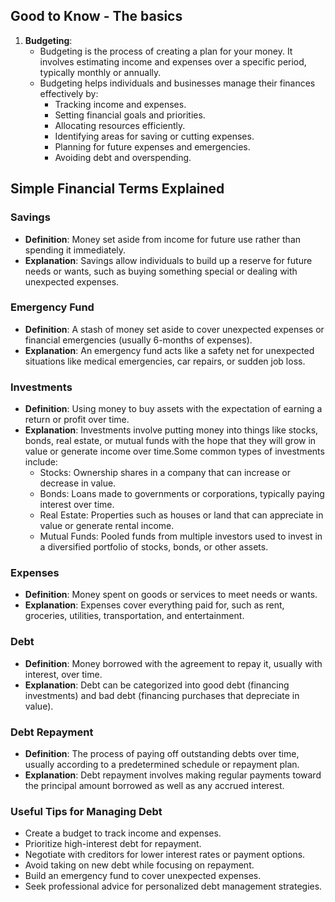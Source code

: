 ## Good to Know - The basics

1. **Budgeting**:
   - Budgeting is the process of creating a plan for your money. It involves estimating income and expenses over a specific period, typically monthly or annually.
   - Budgeting helps individuals and businesses manage their finances effectively by:
     - Tracking income and expenses.
     - Setting financial goals and priorities.
     - Allocating resources efficiently.
     - Identifying areas for saving or cutting expenses.
     - Planning for future expenses and emergencies.
     - Avoiding debt and overspending.

## Simple Financial Terms Explained

### Savings
- **Definition**: Money set aside from income for future use rather than spending it immediately.
- **Explanation**: Savings allow individuals to build up a reserve for future needs or wants, such as buying something special or dealing with unexpected expenses.

### Emergency Fund
- **Definition**: A stash of money set aside to cover unexpected expenses or financial emergencies (usually 6-months of expenses).
- **Explanation**: An emergency fund acts like a safety net for unexpected situations like medical emergencies, car repairs, or sudden job loss.

### Investments
- **Definition**: Using money to buy assets with the expectation of earning a return or profit over time.
- **Explanation**: Investments involve putting money into things like stocks, bonds, real estate, or mutual funds with the hope that they will grow in value or generate income over time.Some common types of investments include:
  - Stocks: Ownership shares in a company that can increase or decrease in value.
  - Bonds: Loans made to governments or corporations, typically paying interest over time.
  - Real Estate: Properties such as houses or land that can appreciate in value or generate rental income.
  - Mutual Funds: Pooled funds from multiple investors used to invest in a diversified portfolio of stocks, bonds, or other assets.

### Expenses
- **Definition**: Money spent on goods or services to meet needs or wants.
- **Explanation**: Expenses cover everything paid for, such as rent, groceries, utilities, transportation, and entertainment.

### Debt
- **Definition**: Money borrowed with the agreement to repay it, usually with interest, over time.
- **Explanation**: Debt can be categorized into good debt (financing investments) and bad debt (financing purchases that depreciate in value).

### Debt Repayment
- **Definition**: The process of paying off outstanding debts over time, usually according to a predetermined schedule or repayment plan.
- **Explanation**: Debt repayment involves making regular payments toward the principal amount borrowed as well as any accrued interest.

### Useful Tips for Managing Debt
- Create a budget to track income and expenses.
- Prioritize high-interest debt for repayment.
- Negotiate with creditors for lower interest rates or payment options.
- Avoid taking on new debt while focusing on repayment.
- Build an emergency fund to cover unexpected expenses.
- Seek professional advice for personalized debt management strategies.
